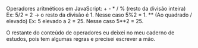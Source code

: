 Operadores aritméticos em JavaScript:
    +
    -
    *
    /
    %  (resto da divisão inteira)   Ex: 5/2 = 2 -> o resto da divisão é 1. Nesse caso 5%2 = 1.
    ** (Ao quadrado / elevado)   Ex: 5 elevado a 2 = 25.  Nesse caso 5**2 = 25.

O restante do conteúdo de operadores eu deixei no meu caderno de estudos, pois tem algumas regras e precisei escrever a mão.
